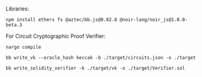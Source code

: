 Libraries:

```
npm install ethers fs @aztec/bb.js@0.82.8 @noir-lang/noir_js@1.0.0-beta.3
```

For Circuit Cryptographic Proof Verifier:

```
nargo compile
```
```
bb write_vk --oracle_hash keccak -b ./target/circuits.json -o ./target
```
```
bb write_solidity_verifier -k ./target/vk -o ./target/Verifier.sol
```
